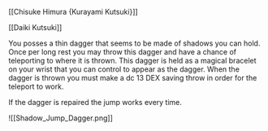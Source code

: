 
[[Chisuke Himura {Kurayami Kutsuki}]]

[[Daiki Kutsuki]]


You posses a thin dagger that seems to be made of shadows you can hold. Once per long rest you may throw this dagger and have a chance of teleporting to where it is thrown. This dagger is held as a magical bracelet on your wrist that you can control to appear as the dagger. When the dagger is thrown you must make a dc 13 DEX saving throw in order for the teleport to work.

If the dagger is repaired the jump works every time.












![[Shadow_Jump_Dagger.png]]